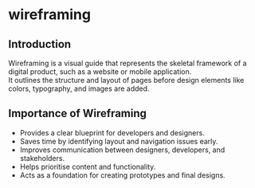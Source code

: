 # wireframing

## Introduction
Wireframing is a visual guide that represents the skeletal framework of a digital product, such as a website or mobile application.  
It outlines the structure and layout of pages before design elements like colors, typography, and images are added.

## Importance of Wireframing
- Provides a clear blueprint for developers and designers.  
- Saves time by identifying layout and navigation issues early.  
- Improves communication between designers, developers, and stakeholders.  
- Helps prioritise content and functionality.  
- Acts as a foundation for creating prototypes and final designs.
